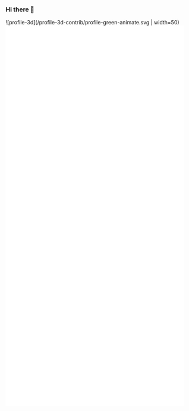 ### Hi there 👋

![profile-3d](/profile-3d-contrib/profile-green-animate.svg | width=50)
![Metrics](/github-metrics.svg)


<!--
- This is a LEGO-like contribution chart.
![profile-3d](/profile-3d-contrib/profile-gitblock.svg)


Here are some ideas to get you started:

- 🔭 I’m currently working on ...
- 🌱 I’m currently learning ...
- 👯 I’m looking to collaborate on ...
- 🤔 I’m looking for help with ...
- 💬 Ask me about ...
- 📫 How to reach me: ...
- 😄 Pronouns: ...
- ⚡ Fun fact: ...
-->
